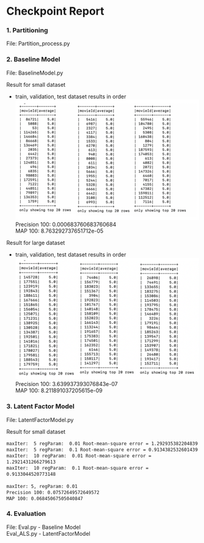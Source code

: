 # Checkpoint Report

### 1. Partitioning
File: Partition_process.py

### 2. Baseline Model
File: BaselineModel.py

Result for small dataset
- train, validation, test dataset results in order
![alt text](https://github.com/nyu-big-data/final-project-group_34/blob/main/result/images/popularity_small.png)
Precision 100: 0.000683760683760684 \
MAP 100: 8.763292737651712e-05

Result for large dataset
- train, validation, test dataset results in order
![alt text](https://github.com/nyu-big-data/final-project-group_34/blob/main/result/images/large_popularity.png)
Precision 100: 3.639937393076843e-07 \
MAP 100: 8.211891037205615e-09

### 3. Latent Factor Model
File: LatentFactorModel.py

Result for small dataset
```
maxIter:  5 regParam:  0.01 Root-mean-square error = 1.292935382204839
maxIter:  5 regParam:  0.1 Root-mean-square error = 0.9134382532601439
maxIter:  10 regParam:  0.01 Root-mean-square error = 1.2921431266279613
maxIter:  10 regParam:  0.1 Root-mean-square error = 0.9133044520773148

maxIter: 5, regParam: 0.01
Precision 100: 0.07572649572649572
MAP 100: 0.06845067505040847
```


### 4. Evaluation
File: Eval.py - Baseline Model \
      Eval_ALS.py - LatentFactorModel


